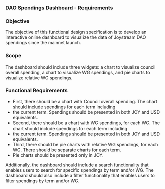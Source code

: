 ### DAO Spendings Dashboard - Requirements

### Objective
The objective of this functional design specification is to develop an interactive online dashboard to visualize the 
data of Joystream DAO spendings since the mainnet launch.

### Scope
The dashboard should include three widgets: a chart to visualize council overall spending, a chart to visualize WG 
spendings, and pie charts to visualize relative WG spendings.

### Functional Requirements
- First, there should be a chart with Council overall spending. The chart should include spendings for each term including 
- the current term. Spendings should be presented in both JOY and USD equivalents.
- Second, there should be a chart with WG spendings, for each WG. The chart should include spendings for each term including 
- the current term. Spendings should be presented in both JOY and USD equivalents.
- Third, there should be pie charts with relative WG spendings, for each WG. There should be separate charts for each term. 
- Pie charts should be presented only in JOY.

Additionally, the dashboard should include a search functionality that enables users to search for specific spendings by term and/or WG.
The dashboard should also include a filter functionality that enables users to filter spendings by term and/or WG.
